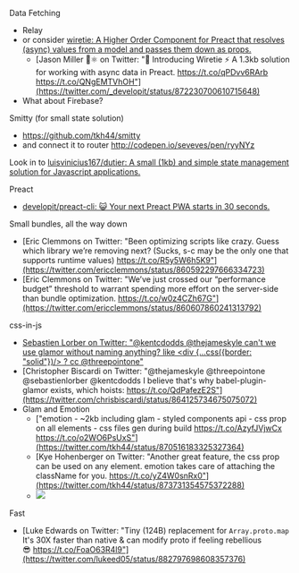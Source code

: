 Data Fetching
- Relay
- or consider [wiretie: A Higher Order Component for Preact that resolves (async) values from a model and passes them down as props.](https://github.com/synacor/wiretie)
  - [Jason Miller 🦊⚛ on Twitter: "📣 Introducing Wiretie ⚡️ A 1.3kb solution for working with async data in Preact. https://t.co/qPDvv6RArb https://t.co/QNgEMTVhOH"](https://twitter.com/_developit/status/872230700610715648)
- What about Firebase?

Smitty (for small state solution)
- https://github.com/tkh44/smitty
- and connect it to router http://codepen.io/seveves/pen/ryyNYz

Look in to [luisvinicius167/dutier: A small (1kb) and simple state management solution for Javascript applications.](https://github.com/luisvinicius167/dutier?utm_source=mobilewebweekly&utm_medium=email)

Preact
- [developit/preact-cli: 😺 Your next Preact PWA starts in 30 seconds.](https://github.com/developit/preact-cli)

Small bundles, all the way down
- [Eric Clemmons on Twitter: "Been optimizing scripts like crazy. Guess which library we’re removing next? (Sucks, s-c may be the only one that supports runtime values) https://t.co/R5y5W6h5K9"](https://twitter.com/ericclemmons/status/860592297666334723)
- [Eric Clemmons on Twitter: "We’ve just crossed our “performance budget” threshold to warrant spending more effort on the server-side than bundle optimization. https://t.co/w0z4CZh67G"](https://twitter.com/ericclemmons/status/860607860241313792)

css-in-js
- [Sebastien Lorber on Twitter: "@kentcdodds @thejameskyle can't we use glamor without naming anything? like <div {...css({border: "solid"})/> ? cc @threepointone"](https://twitter.com/sebastienlorber/status/864124126763646978)
- [Christopher Biscardi on Twitter: "@thejameskyle @threepointone @sebastienlorber @kentcdodds I believe that's why babel-plugin-glamor exists, which hoists: https://t.co/QdPafezE2S"](https://twitter.com/chrisbiscardi/status/864125734675075072)
- Glam and Emotion
  - ["emotion - ~2kb including glam - styled components api - css prop on all elements - css files gen during build https://t.co/AzyfJVjwCx https://t.co/o2WO6PsUxS"](https://twitter.com/tkh44/status/870516183325327364)
  - [Kye Hohenberger on Twitter: "Another great feature, the css prop can be used on any element. emotion takes care of attaching the className for you. https://t.co/yZ4W0snRx0"](https://twitter.com/tkh44/status/873731354575372288)
  - ![](https://pbs.twimg.com/media/DCAdkGAUIAE-LO2.jpg)

Fast
- [Luke Edwards on Twitter: "Tiny (124B) replacement for `Array.proto.map` It's 30X faster than native & can modify proto if feeling rebellious 😎 https://t.co/FoaO63R4l9"](https://twitter.com/lukeed05/status/882797698608357376)